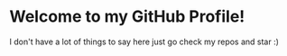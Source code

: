 # Welcome to my  GitHub Profile!
I don't have a lot of things to say here just go check my repos and star :)
